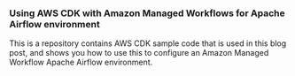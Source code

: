 ### Using AWS CDK with Amazon Managed Workflows for Apache Airflow environment

This is a repository contains AWS CDK sample code that is used in this blog post, and shows you how to use this to configure an Amazon Managed Workflow Apache Airflow environment.


